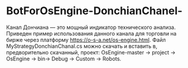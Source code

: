 # BotForOsEngine-DonchianChanel-
Канал Дончиана — это мощный индикатор технического анализа. 
Приведен пример использования данного канала для торговли на бирже через платформу https://o-s-a.net/os-engine.html.
Файл MyStrategyDonchianChanal.cs можно скачать и вставить в, предворительно скачанный, проект: 
OsEngine-master -> project -> OsEngine -> bin-> Debug -> Custom -> Robots.
